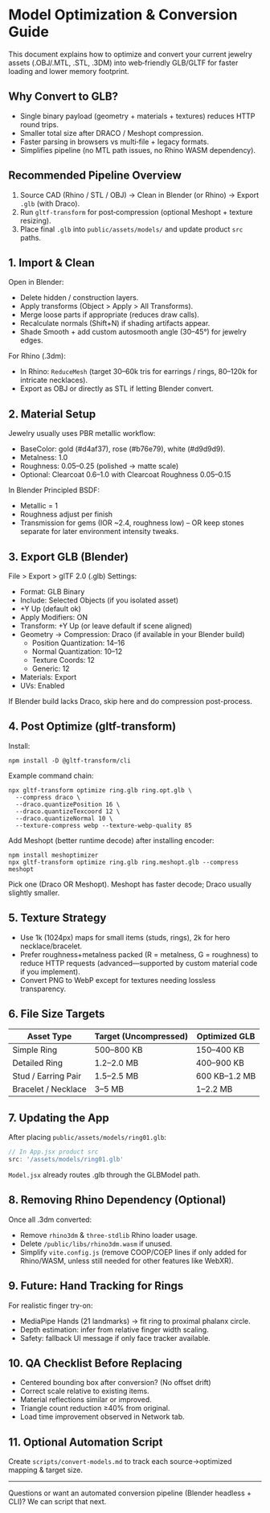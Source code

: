 # Model Optimization & Conversion Guide

This document explains how to optimize and convert your current jewelry assets (.OBJ/.MTL, .STL, .3DM) into web‑friendly GLB/GLTF for faster loading and lower memory footprint.

## Why Convert to GLB?
- Single binary payload (geometry + materials + textures) reduces HTTP round trips.
- Smaller total size after DRACO / Meshopt compression.
- Faster parsing in browsers vs multi‑file + legacy formats.
- Simplifies pipeline (no MTL path issues, no Rhino WASM dependency).

## Recommended Pipeline Overview
1. Source CAD (Rhino / STL / OBJ) → Clean in Blender (or Rhino) → Export `.glb` (with Draco).
2. Run `gltf-transform` for post‑compression (optional Meshopt + texture resizing).
3. Place final `.glb` into `public/assets/models/` and update product `src` paths.

## 1. Import & Clean
Open in Blender:
- Delete hidden / construction layers.
- Apply transforms (Object > Apply > All Transforms).
- Merge loose parts if appropriate (reduces draw calls).
- Recalculate normals (Shift+N) if shading artifacts appear.
- Shade Smooth + add custom autosmooth angle (30–45°) for jewelry edges.

For Rhino (.3dm):
- In Rhino: `ReduceMesh` (target 30–60k tris for earrings / rings, 80–120k for intricate necklaces).
- Export as OBJ or directly as STL if letting Blender convert.

## 2. Material Setup
Jewelry usually uses PBR metallic workflow:
- BaseColor: gold (#d4af37), rose (#b76e79), white (#d9d9d9).
- Metalness: 1.0
- Roughness: 0.05–0.25 (polished → matte scale)
- Optional: Clearcoat 0.6–1.0 with Clearcoat Roughness 0.05–0.15

In Blender Principled BSDF:
- Metallic = 1
- Roughness adjust per finish
- Transmission for gems (IOR ~2.4, roughness low) – OR keep stones separate for later environment intensity tweaks.

## 3. Export GLB (Blender)
File > Export > glTF 2.0 (.glb)
Settings:
- Format: GLB Binary
- Include: Selected Objects (if you isolated asset)
- +Y Up (default ok)
- Apply Modifiers: ON
- Transform: +Y Up (or leave default if scene aligned)
- Geometry → Compression: Draco (if available in your Blender build)
  - Position Quantization: 14–16
  - Normal Quantization: 10–12
  - Texture Coords: 12
  - Generic: 12
- Materials: Export
- UVs: Enabled

If Blender build lacks Draco, skip here and do compression post-process.

## 4. Post Optimize (gltf-transform)
Install:
```
npm install -D @gltf-transform/cli
```
Example command chain:
```
npx gltf-transform optimize ring.glb ring.opt.glb \
  --compress draco \
  --draco.quantizePosition 16 \
  --draco.quantizeTexcoord 12 \
  --draco.quantizeNormal 10 \
  --texture-compress webp --texture-webp-quality 85
```
Add Meshopt (better runtime decode) after installing encoder:
```
npm install meshoptimizer
npx gltf-transform optimize ring.glb ring.meshopt.glb --compress meshopt
```
Pick one (Draco OR Meshopt). Meshopt has faster decode; Draco usually slightly smaller.

## 5. Texture Strategy
- Use 1k (1024px) maps for small items (studs, rings), 2k for hero necklace/bracelet.
- Prefer roughness+metalness packed (R = metalness, G = roughness) to reduce HTTP requests (advanced—supported by custom material code if you implement).
- Convert PNG to WebP except for textures needing lossless transparency.

## 6. File Size Targets
| Asset Type | Target (Uncompressed) | Optimized GLB |
|------------|----------------------|---------------|
| Simple Ring | 500–800 KB | 150–400 KB |
| Detailed Ring | 1.2–2.0 MB | 400–900 KB |
| Stud / Earring Pair | 1.5–2.5 MB | 600 KB–1.2 MB |
| Bracelet / Necklace | 3–5 MB | 1–2.2 MB |

## 7. Updating the App
After placing `public/assets/models/ring01.glb`:
```js
// In App.jsx product src
src: '/assets/models/ring01.glb'
```
`Model.jsx` already routes .glb through the GLBModel path.

## 8. Removing Rhino Dependency (Optional)
Once all .3dm converted:
- Remove `rhino3dm` & `three-stdlib` Rhino loader usage.
- Delete `/public/libs/rhino3dm.wasm` if unused.
- Simplify `vite.config.js` (remove COOP/COEP lines if only added for Rhino/WASM, unless still needed for other features like WebXR).

## 9. Future: Hand Tracking for Rings
For realistic finger try-on:
- MediaPipe Hands (21 landmarks) → fit ring to proximal phalanx circle.
- Depth estimation: infer from relative finger width scaling.
- Safety: fallback UI message if only face tracker available.

## 10. QA Checklist Before Replacing
- Centered bounding box after conversion? (No offset drift)
- Correct scale relative to existing items.
- Material reflections similar or improved.
- Triangle count reduction ≥40% from original.
- Load time improvement observed in Network tab.

## 11. Optional Automation Script
Create `scripts/convert-models.md` to track each source→optimized mapping & target size.

---
Questions or want an automated conversion pipeline (Blender headless + CLI)? We can script that next.
